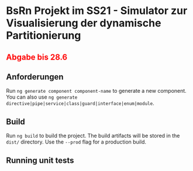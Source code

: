 # BsRn Projekt im SS21 - Simulator zur Visualisierung der dynamische Partitionierung


## <h2 style="color: #ff0000">Abgabe bis 28.6</h2>

## Anforderungen

Run `ng generate component component-name` to generate a new component. You can also use `ng generate directive|pipe|service|class|guard|interface|enum|module`.

## Build

Run `ng build` to build the project. The build artifacts will be stored in the `dist/` directory. Use the `--prod` flag for a production build.

## Running unit tests
